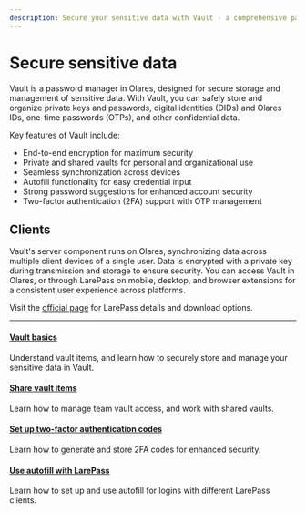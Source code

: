 ```yaml
---
description: Secure your sensitive data with Vault - a comprehensive password manager featuring end-to-end encryption, shared vaults, cross-device sync, autofill, and two-factor authentication support.
---
```

# Secure sensitive data

Vault is a password manager in Olares, designed for secure storage and management of sensitive data. With Vault, you can safely store and organize private keys and passwords, digital identities (DIDs) and Olares IDs, one-time passwords (OTPs), and other confidential data.

Key features of Vault include:
* End-to-end encryption for maximum security
* Private and shared vaults for personal and organizational use
* Seamless synchronization across devices
* Autofill functionality for easy credential input
* Strong password suggestions for enhanced account security
* Two-factor authentication (2FA) support with OTP management

## Clients
Vault's server component runs on Olares, synchronizing data across multiple client devices of a single user. Data is encrypted with a private key during transmission and storage to ensure security.
You can access Vault in Olares, or through LarePass on mobile, desktop, and browser extensions for a consistent user experience across platforms.

Visit the [official page](https://olares.com/larepass) for LarePass details and download options.

---
<div>
<h4><a href="./vault-items">Vault basics</a></h4>
Understand vault items, and learn how to securely store and manage your sensitive data in Vault.
</div>

<div>
<h4><a href="./share-vault-items">Share vault items</a></h4>
Learn how to manage team vault access, and work with shared vaults.
</div>

<div>
<h4><a href="./two-factor-verification">Set up two-factor authentication codes</a></h4>
Learn how to generate and store 2FA codes for enhanced security.
</div>

<div>
<h4><a href="./autofill">Use autofill with LarePass</a></h4>
Learn how to set up and use autofill for logins with different LarePass clients.
</div>

